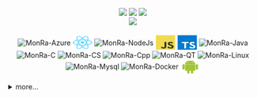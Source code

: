 <!--Hello
<h2><img src="https://emojis.slackmojis.com/emojis/images/1531849430/4246/blob-sunglasses.gif?1531849430" width="30"/> Hi There👋 , I'm MonRá! <img src="https://media.giphy.com/media/12oufCB0MyZ1Go/giphy.gif" width="50"><img src="https://i.giphy.com/9KawrQzIwdAYg.webp" width="50"></h2>
-->

<div>
  </p>
  <div align="center">
   <a href="https://www.facebook.com/ramon.chaib" target="_blank"><img src="https://img.shields.io/badge/-Facebook-%230077B5?style=for-the-badge&logo=facebook&logoColor=white" target="_blank"></a> 
  <a href="https://www.instagram.com/monrapps/" target="_blank"><img src="https://img.shields.io/badge/-Instagram-%23E4405F?style=for-the-badge&logo=instagram&logoColor=white" target="_blank"></a>
  <a href="https://www.linkedin.com/in/ramon-chaib-27007635/" target="_blank"><img src="https://img.shields.io/badge/-LinkedIn-%230077B5?style=for-the-badge&logo=linkedin&logoColor=white" target="_blank"></a>   
</div>

<div align="center">
  <img src="https://i.giphy.com/MM0Jrc8BHKx3y.webp">
</div>
  
 <div style="display: inline_block" align="center"><br>
  <img align="center" alt="MonRa-Azure" height="30" width="40" src="https://cdn.jsdelivr.net/gh/devicons/devicon/icons/azure/azure-original.svg">
  <img align="center" alt="MonRa-React" height="30" width="40" src="https://raw.githubusercontent.com/devicons/devicon/master/icons/react/react-original.svg">
  <img align="center" alt="MonRa-NodeJs" height="30" width="40" src="https://cdn.jsdelivr.net/gh/devicons/devicon/icons/nodejs/nodejs-original.svg">
  <img align="center" alt="MonRa-Js" height="30" width="40" src="https://raw.githubusercontent.com/devicons/devicon/master/icons/javascript/javascript-original.svg">     <img align="center" alt="MonRa-Ts" height="30" width="40" src="https://raw.githubusercontent.com/devicons/devicon/master/icons/typescript/typescript-original.svg">
  <img align="center" alt="MonRa-Java" height="30" width="40" src="https://cdn.jsdelivr.net/gh/devicons/devicon/icons/java/java-original.svg">
  <img align="center" alt="MonRa-C" height="30" width="40" src="https://cdn.jsdelivr.net/gh/devicons/devicon/icons/c/c-original.svg">
  <img align="center" alt="MonRa-CS" height="30" width="40" src="https://cdn.jsdelivr.net/gh/devicons/devicon/icons/csharp/csharp-original.svg">
  <img align="center" alt="MonRa-Cpp" height="30" width="40" src="https://cdn.jsdelivr.net/gh/devicons/devicon/icons/cplusplus/cplusplus-original.svg">
  <img align="center" alt="MonRa-QT" height="30" width="40" src="https://cdn.jsdelivr.net/gh/devicons/devicon/icons/qt/qt-original.svg">
  <img align="center" alt="MonRa-Linux" height="30" width="40" src="https://cdn.jsdelivr.net/gh/devicons/devicon/icons/linux/linux-original.svg">
  <img align="center" alt="MonRa-Mysql" height="30" width="40" src="https://cdn.jsdelivr.net/gh/devicons/devicon/icons/mysql/mysql-original.svg">
  <img align="center" alt="MonRa-Docker" height="30" width="40" src="https://cdn.jsdelivr.net/gh/devicons/devicon/icons/docker/docker-original.svg">  
  <img align="center" alt="MonRa-Android" height="30" width="40" src="https://github.com/devicons/devicon/blob/master/icons/android/android-original.svg">
  
</div>
</a>

</br>
<!--
[![github activity graph](https://activity-graph.herokuapp.com/graph?username=monrapps&theme=chartreuse-dark)](https://github.com/monrapps/)
-->
<div>
<details>
      <summary>more...</summary>
      
<!--
### <img src="https://media.giphy.com/media/VgCDAzcKvsR6OM0uWg/giphy.gif" width="50"> A little more about me...  

```javascript
const monra = {
    pronouns: "He" | "Him",
    code: ["any"],
    askMeAbout: ["any"],
    technologies: {
        backEnd: {
            js: ["any"],
        },
        mobileApp: {
            native: ["Android Development"]
        },
        devOps: ["AWS", "Docker🐳", "Route53", "Nginx"],
        databases: ["mongo", "MySql", "sqlite"],
        misc: ["Firebase", "Socket.IO", "selenium", "open-cv", "php", "SuiteApp"]
    },
    architecture: ["Serverless Architecture", "Progressive web applications", "Single page applications"],
    currentFocus: "Building Robots to ease opertations",
    funFact: "There are two ways to write error-free programs; only the third one works"
};
```
-->

---
<!--START_SECTION:waka-->
![Code Time](http://img.shields.io/badge/Code%20Time-1%2C283%20hrs%2019%20mins-blue)

![Profile Views](http://img.shields.io/badge/Profile%20Views-1-blue)

![Lines of code](https://img.shields.io/badge/From%20Hello%20World%20I%27ve%20Written-4.9%20million%20lines%20of%20code-blue)

**🐱 My GitHub Data** 

> 📦 72.3 kB Used in GitHub's Storage 
 > 
> 🏆 3,458 Contributions in the Year 2025
 > 
> 🚫 Not Opted to Hire
 > 
> 📜 25 Public Repositories 
 > 
> 🔑 22 Private Repositories 
 > 
**I'm an Early 🐤** 

```text
🌞 Morning                10110 commits       ████████░░░░░░░░░░░░░░░░░   32.60 % 
🌆 Daytime                13214 commits       ███████████░░░░░░░░░░░░░░   42.61 % 
🌃 Evening                4446 commits        ████░░░░░░░░░░░░░░░░░░░░░   14.34 % 
🌙 Night                  3243 commits        ███░░░░░░░░░░░░░░░░░░░░░░   10.46 % 
```
📅 **I'm Most Productive on Thursday** 

```text
Monday                   5658 commits        █████░░░░░░░░░░░░░░░░░░░░   18.24 % 
Tuesday                  5739 commits        █████░░░░░░░░░░░░░░░░░░░░   18.51 % 
Wednesday                5897 commits        █████░░░░░░░░░░░░░░░░░░░░   19.01 % 
Thursday                 6719 commits        █████░░░░░░░░░░░░░░░░░░░░   21.67 % 
Friday                   4421 commits        ████░░░░░░░░░░░░░░░░░░░░░   14.26 % 
Saturday                 1448 commits        █░░░░░░░░░░░░░░░░░░░░░░░░   04.67 % 
Sunday                   1131 commits        █░░░░░░░░░░░░░░░░░░░░░░░░   03.65 % 
```


📊 **This Week I Spent My Time On** 

```text
🕑︎ Time Zone: America/Sao_Paulo

💬 Programming Languages: 
C                        6 hrs 18 mins       ██████████░░░░░░░░░░░░░░░   39.81 % 
Bash                     4 hrs 57 mins       ████████░░░░░░░░░░░░░░░░░   31.38 % 
Other                    1 hr 35 mins        ███░░░░░░░░░░░░░░░░░░░░░░   10.06 % 
Markdown                 57 mins             ██░░░░░░░░░░░░░░░░░░░░░░░   06.11 % 
Kconfig                  44 mins             █░░░░░░░░░░░░░░░░░░░░░░░░   04.73 % 

🔥 Editors: 
VS Code                  15 hrs 49 mins      █████████████████████████   100.00 % 

🐱‍💻 Projects: 
wlm-esp32                6 hrs 27 mins       ██████████░░░░░░░░░░░░░░░   40.78 % 
gww-v6i_jiga             4 hrs 57 mins       ████████░░░░░░░░░░░░░░░░░   31.34 % 
gww-v6i                  1 hr 38 mins        ███░░░░░░░░░░░░░░░░░░░░░░   10.33 % 
Markdown                 1 hr 36 mins        ███░░░░░░░░░░░░░░░░░░░░░░   10.17 % 
sentinai-watchdog        37 mins             █░░░░░░░░░░░░░░░░░░░░░░░░   03.97 % 

💻 Operating System: 
Windows                  8 hrs 11 mins       █████████████░░░░░░░░░░░░   51.76 % 
WSL                      7 hrs 38 mins       ████████████░░░░░░░░░░░░░   48.24 % 
```

**I Mostly Code in C++** 

```text
C                        17 repos            █████░░░░░░░░░░░░░░░░░░░░   18.68 % 
Python                   10 repos            ███░░░░░░░░░░░░░░░░░░░░░░   10.99 % 
JavaScript               10 repos            ███░░░░░░░░░░░░░░░░░░░░░░   10.99 % 
Shell                    6 repos             ██░░░░░░░░░░░░░░░░░░░░░░░   06.59 % 
HTML                     6 repos             ██░░░░░░░░░░░░░░░░░░░░░░░   06.59 % 
```



**Timeline**

![Lines of Code chart](https://raw.githubusercontent.com/monrapps/monrapps/master/assets/bar_graph.png)


 Last Updated on 13/08/2025 20:21:15 UTC
<!--END_SECTION:waka-->
